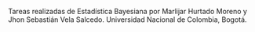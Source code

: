 Tareas realizadas de Estadística Bayesiana por Marlijar Hurtado Moreno y Jhon Sebastián Vela Salcedo.
Universidad Nacional de Colombia, Bogotá. 
